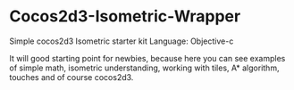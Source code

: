 Cocos2d3-Isometric-Wrapper
==========================

Simple cocos2d3 Isometric starter kit
Language: Objective-c 

It will good starting point for newbies, because here you can see examples of simple 
math, isometric understanding, working with tiles, A* algorithm, touches and of course cocos2d3.
